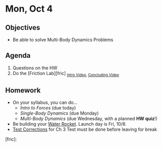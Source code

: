 Mon, Oct 4
=========    
  
Objectives  
------------  
- Be able to solve Multi-Body Dynamics Problems
  
Agenda    
---------    
  
1. Questions on the HW
2. Do the [Friction Lab][fric] <sub>[Intro Video][v1], [Concluding Video][v2]</sub>
  
  
Homework  
-------------    
  
- On your syllabus, you can do...
	- *Intro to Forces* (due today)
	- *Single-Body Dynamics* (due Monday)
	- *Multi-Body Dynamics* (due Wednesday, with a planned **HW quiz**!)
- Be building your [Water Rocket][r]. Launch day is Fri, 10/8.
- [Test Corrections][c] for Ch 3 Test must be done before leaving for break

[c]: https://avon.schoology.com/assignment/5144957984/
[r]: https://avon.schoology.com/assignment/5352300437/
[v1]: https://avon.schoology.com/course/5138386902/materials/gp/5359225685
[v2]: https://avon.schoology.com/course/5138386902/materials/gp/5359226820
[fric]: 
<!--stackedit_data:
eyJoaXN0b3J5IjpbMjYzNTU2Njc3LC0yNTM2NzA1OTAsLTk1NT
ExMzE4Niw0ODU5MDAzNDUsLTM1NDk2MjY5NSwxNDE1OTE2MDEy
LDQwNTQ5MTYwMiwtMTk3MzE5NDIyNywtMTM1NDg1NTE5MSw1OT
gzNjMxNzUsLTE5NzYwMjU4NzcsLTE5NTgxNTc3MzAsMzgyNDc5
MDYzLC0xNTEwMDkyMDc0LDIwNDI5NzA1NjUsLTg4NDk5MTM0Mi
wtMzQ4ODQyMzkzLC05NjkzNzU5MDYsMzgzNTY4MDI5LC0xMTk0
MDM4NjQ3XX0=
-->